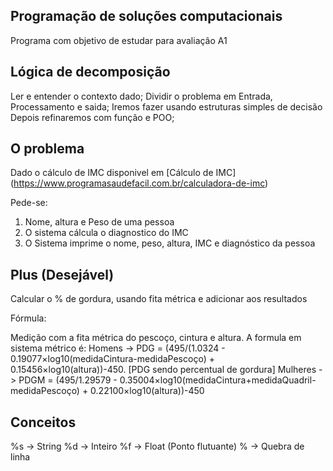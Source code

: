 ## Programação de soluções computacionais

Programa com objetivo de estudar para avaliação A1

## Lógica de decomposição

Ler e entender o contexto dado;
Dividir o problema em Entrada, Processamento e saida;
Iremos fazer usando estruturas simples de decisão 
Depois refinaremos com função e POO;

## O problema 

Dado o cálculo de IMC disponivel em [Cálculo de IMC] (https://www.programasaudefacil.com.br/calculadora-de-imc)

Pede-se:

1) Nome, altura e Peso de uma pessoa
2) O sistema cálcula o diagnostico do IMC
3) O Sistema imprime o nome, peso, altura, IMC e diagnóstico da pessoa

## Plus (Desejável)
Calcular o % de gordura, usando fita métrica e adicionar aos resultados

Fórmula:

Medição com a fita métrica do pescoço, cintura e altura. A formula em sistema métrico é: Homens -> PDG = (495/(1.0324 - 0.19077×log10(medidaCintura-medidaPescoço) + 0.15456×log10(altura))-450. [PDG sendo percentual de gordura] Mulheres -> PDGM = (495/1.29579 - 0.35004×log10(medidaCintura+medidaQuadril-medidaPescoço) + 0.22100×log10(altura))-450

## Conceitos 

%s -> String
%d -> Inteiro
%f -> Float (Ponto flutuante)
%  -> Quebra de linha

